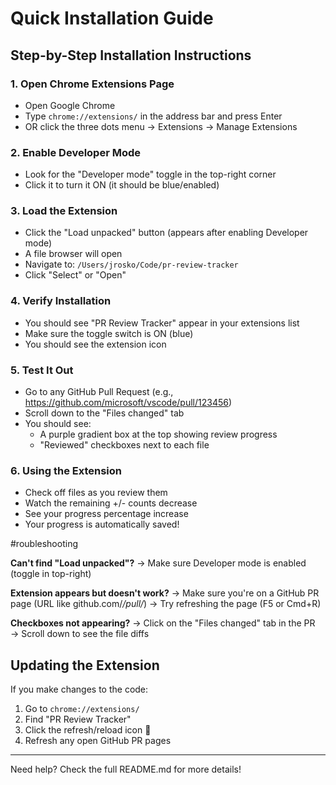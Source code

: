 # Quick Installation Guide

## Step-by-Step Installation Instructions

### 1. Open Chrome Extensions Page
- Open Google Chrome
- Type `chrome://extensions/` in the address bar and press Enter
- OR click the three dots menu → Extensions → Manage Extensions

### 2. Enable Developer Mode
- Look for the "Developer mode" toggle in the top-right corner
- Click it to turn it ON (it should be blue/enabled)

### 3. Load the Extension
- Click the "Load unpacked" button (appears after enabling Developer mode)
- A file browser will open
- Navigate to: `/Users/jrosko/Code/pr-review-tracker`
- Click "Select" or "Open"

### 4. Verify Installation
- You should see "PR Review Tracker" appear in your extensions list
- Make sure the toggle switch is ON (blue)
- You should see the extension icon

### 5. Test It Out
- Go to any GitHub Pull Request (e.g., https://github.com/microsoft/vscode/pull/123456)
- Scroll down to the "Files changed" tab
- You should see:
  - A purple gradient box at the top showing review progress
  - "Reviewed" checkboxes next to each file

### 6. Using the Extension
- Check off files as you review them
- Watch the remaining +/- counts decrease
- See your progress percentage increase
- Your progress is automatically saved!

#roubleshooting

**Can't find "Load unpacked"?**
→ Make sure Developer mode is enabled (toggle in top-right)

**Extension appears but doesn't work?**
→ Make sure you're on a GitHub PR page (URL like github.com/*/pull/*)
→ Try refreshing the page (F5 or Cmd+R)

**Checkboxes not appearing?**
→ Click on the "Files changed" tab in the PR
→ Scroll down to see the file diffs

## Updating the Extension

If you make changes to the code:
1. Go to `chrome://extensions/`
2. Find "PR Review Tracker"
3. Click the refresh/reload icon 🔄
4. Refresh any open GitHub PR pages

---

Need help? Check the full README.md for more details!
